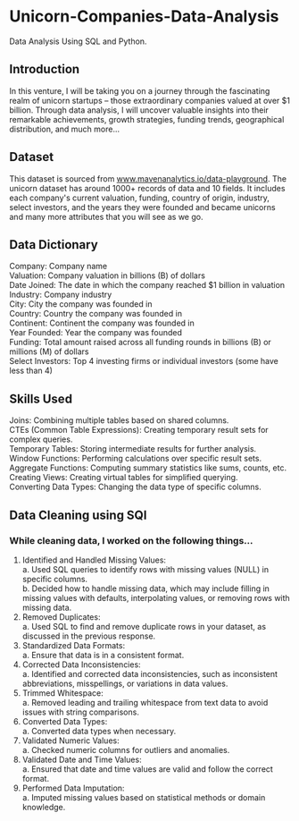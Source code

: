 # Unicorn-Companies-Data-Analysis
Data Analysis Using SQL and Python.

## Introduction
In this venture, I will be taking you on a journey through the fascinating realm of unicorn startups – those extraordinary companies valued at over $1 billion.
Through data analysis, I will uncover valuable insights into their remarkable achievements, growth strategies, funding trends, geographical distribution, and much more...

## Dataset
This dataset is sourced from www.mavenanalytics.io/data-playground.
The unicorn dataset has around 1000+ records of data and 10 fields. It includes each company's current valuation, funding, country of origin, industry, select investors, and the years they were founded and became unicorns and many more attributes that you will see as we go.

## Data Dictionary
Company: Company name  
Valuation:	Company valuation in billions (B) of dollars  
Date Joined:	The date in which the company reached $1 billion in valuation  
Industry:	Company industry  
City:	City the company was founded in  
Country:	Country the company was founded in  
Continent:	Continent the company was founded in  
Year Founded:	Year the company was founded  
Funding:	Total amount raised across all funding rounds in billions (B) or millions (M) of dollars  
Select Investors:	Top 4 investing firms or individual investors (some have less than 4)  

## Skills Used
Joins: Combining multiple tables based on shared columns.  
CTEs (Common Table Expressions): Creating temporary result sets for complex queries.   
Temporary Tables: Storing intermediate results for further analysis.  
Window Functions: Performing calculations over specific result sets.  
Aggregate Functions: Computing summary statistics like sums, counts, etc.  
Creating Views: Creating virtual tables for simplified querying.   
Converting Data Types: Changing the data type of specific columns.  

## Data Cleaning using SQl
### While cleaning data, I worked on the following things…
1.	Identified and Handled Missing Values:  
  a.	Used SQL queries to identify rows with missing values (NULL) in specific columns.  
  b.	Decided how to handle missing data, which may include filling in missing values with defaults, interpolating values, or removing rows with missing data.  
2.	Removed Duplicates:  
  a.	Used SQL to find and remove duplicate rows in your dataset, as discussed in the previous response.  
3.	Standardized Data Formats:  
  a.	Ensure that data is in a consistent format.    
4.	Corrected Data Inconsistencies:  
  a.	Identified and corrected data inconsistencies, such as inconsistent abbreviations, misspellings, or variations in data values.  
5.	Trimmed Whitespace:  
  a.	Removed leading and trailing whitespace from text data to avoid issues with string comparisons.  
6.	Converted Data Types:  
  a.	Converted data types when necessary.  
7.	Validated Numeric Values:  
  a.	Checked numeric columns for outliers and anomalies.  
8.	Validated Date and Time Values:  
  a.	Ensured that date and time values are valid and follow the correct format.  
9.	Performed Data Imputation:  
  a.	Imputed missing values based on statistical methods or domain knowledge.  


